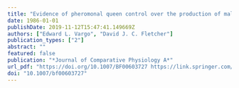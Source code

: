 ```yaml
---
title: "Evidence of pheromonal queen control over the production of male and female sexuals in the fire ant, Solenopsis invicta"
date: 1986-01-01
publishDate: 2019-11-12T15:47:41.149669Z
authors: ["Edward L. Vargo", "David J. C. Fletcher"]
publication_types: ["2"]
abstract: ""
featured: false
publication: "*Journal of Comparative Physiology A*"
url_pdf: "https://doi.org/10.1007/BF00603727 https://link.springer.com/content/pdf/10.1007%2FBF00603727.pdf"
doi: "10.1007/bf00603727"
---
```


